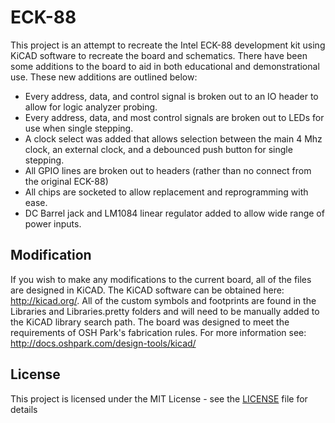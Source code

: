 # ECK-88

This project is an attempt to recreate the Intel ECK-88 development kit using KiCAD software to recreate the board and schematics. There have been some additions to the board
to aid in both educational and demonstrational use. These new additions are outlined below:

 * Every address, data, and control signal is broken out to an IO header to allow for logic analyzer probing.
 * Every address, data, and most control signals are broken out to LEDs for use when single stepping.
 * A clock select was added that allows selection between the main 4 Mhz clock, an external clock, and a debounced push button
   for single stepping.
 * All GPIO lines are broken out to headers (rather than no connect from the original ECK-88)
 * All chips are socketed to allow replacement and reprogramming with ease.
 * DC Barrel jack and LM1084 linear regulator added to allow wide range of power inputs.

## Modification

If you wish to make any modifications to the current board, all of the files are designed in KiCAD. The KiCAD software can be obtained here: http://kicad.org/. All of the
custom symbols and footprints are found in the Libraries and Libraries.pretty folders and will need to be manually added to the KiCAD library search path. The board was
designed to meet the requirements of OSH Park's fabrication rules. For more information see: http://docs.oshpark.com/design-tools/kicad/

## License

This project is licensed under the MIT License - see the [LICENSE](LICENSE) file for details
